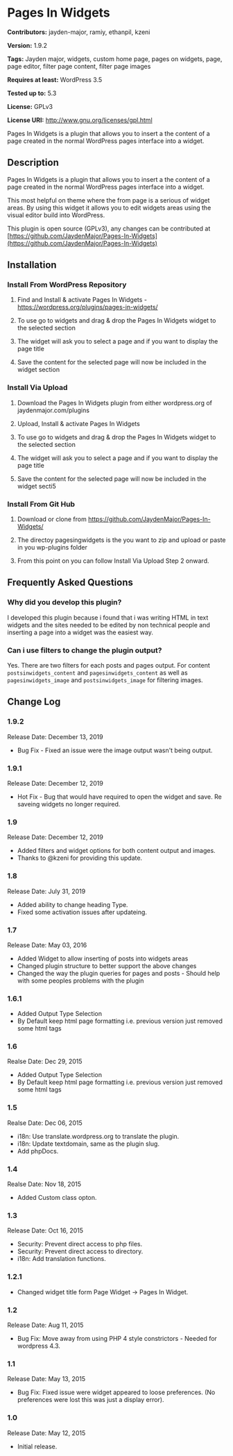# Pages In Widgets

**Contributors:** jayden-major, ramiy, ethanpil, kzeni

**Version:** 1.9.2

**Tags:** Jayden major, widgets, custom home page, pages on widgets, page, page editor, filter page content, filter page images

**Requires at least:** WordPress 3.5

**Tested up to:** 5.3

**License:** GPLv3

**License URI:** http://www.gnu.org/licenses/gpl.html

Pages In Widgets is a plugin that allows you to insert a the content of a page created in the normal WordPress pages interface into a widget.


## Description 
Pages In Widgets is a plugin that allows you to insert a the content of a page created in the normal WordPress pages interface into a widget.

This most helpful on theme where the from page is a serious of widget areas. By using this widget it allows you to edit widgets areas using the visual editor build into WordPress.

This plugin is open source (GPLv3), any changes can be contributed at [https://github.com/JaydenMajor/Pages-In-Widgets](https://github.com/JaydenMajor/Pages-In-Widgets)

## Installation

### Install From WordPress Repository
1. Find and Install & activate Pages In Widgets - https://wordpress.org/plugins/pages-in-widgets/

2. To use go to widgets and drag & drop the Pages In Widgets widget to the selected section

3. The widget will ask you to select a page and if you want to display the page title

4. Save the content for the selected page will now be included in the widget section

### Install Via Upload 
1. Download the Pages In Widgets plugin from either wordpress.org of jaydenmajor.com/plugins

2. Upload, Install & activate Pages In Widgets

3. To use go to widgets and drag & drop the Pages In Widgets widget to the selected section

4. The widget will ask you to select a page and if you want to display the page title

5. Save the content for the selected page will now be included in the widget secti5

### Install From Git Hub
1. Download or clone from https://github.com/JaydenMajor/Pages-In-Widgets/

2. The directoy pagesingwidgets is the you want to zip and upload or paste in you wp-plugins folder

3. From this point on you can follow Install Via Upload Step 2 onward.


## Frequently Asked Questions

### Why did you develop this plugin?
I developed this plugin because i found that i was writing HTML in text widgets and the sites needed to be edited by non technical people and inserting a page into a widget was the easiest way.

### Can i use filters to change the plugin output?
Yes. There are two filters for each posts and pages output. For content `postsinwidgets_content` and `pagesinwidgets_content` as well as `pagesinwidgets_image` and `postsinwidgets_image` for filtering images.

## Change Log
### 1.9.2
Release Date: December 13, 2019
* Bug Fix - Fixed an issue were the image output wasn't being output.

### 1.9.1
Release Date: December 12, 2019
* Hot Fix - Bug that would have required to open the widget and save. Re saveing widgets no longer required.

### 1.9
Release Date: December 12, 2019
* Added filters and widget options for both content output and images.
* Thanks to @kzeni for providing this update.

### 1.8
Release Date: July 31, 2019
* Added ability to change heading Type.
* Fixed some activation issues after updateing.

### 1.7
Release Date: May 03, 2016
* Added Widget to allow inserting of posts into widgets areas
* Changed plugin structure to better support the above changes
* Changed the way the plugin queries for pages and posts - Should help with some peoples problems with the plugin

### 1.6.1
* Added Output Type Selection
* By Default keep html page formatting i.e. previous version just removed some html tags

### 1.6
Realse Date: Dec 29, 2015
* Added Output Type Selection
* By Default keep html page formatting i.e. previous version just removed some html tags

### 1.5
Realse Date: Dec 06, 2015
* i18n: Use translate.wordpress.org to translate the plugin.
* i18n: Update textdomain, same as the plugin slug.
* Add phpDocs.

### 1.4
Realse Date: Nov 18, 2015
* Added Custom class opton.

### 1.3
Release Date: Oct 16, 2015
* Security: Prevent direct access to php files.
* Security: Prevent direct access to directory.
* i18n: Add translation functions.

### 1.2.1
* Changed widget title form Page Widget -> Pages In Widget.

### 1.2
Release Date: Aug 11, 2015
* Bug Fix: Move away from using PHP 4 style constrictors - Needed for wordpress 4.3.

### 1.1
Release Date: May 13, 2015
* Bug Fix: Fixed issue were widget appeared to loose preferences. (No preferences were lost this was just a display error).

### 1.0
Release Date: May 12, 2015

* Initial release.
